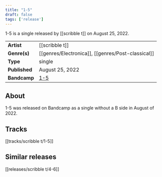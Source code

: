 ```yaml
---
title: "1-5"
draft: false
tags: ['release']
---
```


1-5 is a single released by [[scribble t]] on August 25, 2022.

|                  |                                                                                  |
| ---------------- | -------------------------------------------------------------------------------- |
| **Artist**       | [[scribble t]]                                         |
| **Genre(s)**     | [[genres/Electronica]], [[genres/Post-classical]] |
| **Type**         | single                                                                           |
| **Published**    | August 25, 2022                                                                  |
| **Bandcamp**     | [1-5](https://scribble-t.bandcamp.com/track/1-5)                                 |

## About
1-5 was released on Bandcamp as a single without a B side in August of 2022.

## Tracks
[[tracks/scribble t/1-5]]

## Similar releases
[[releases/scribble t/4-6]]